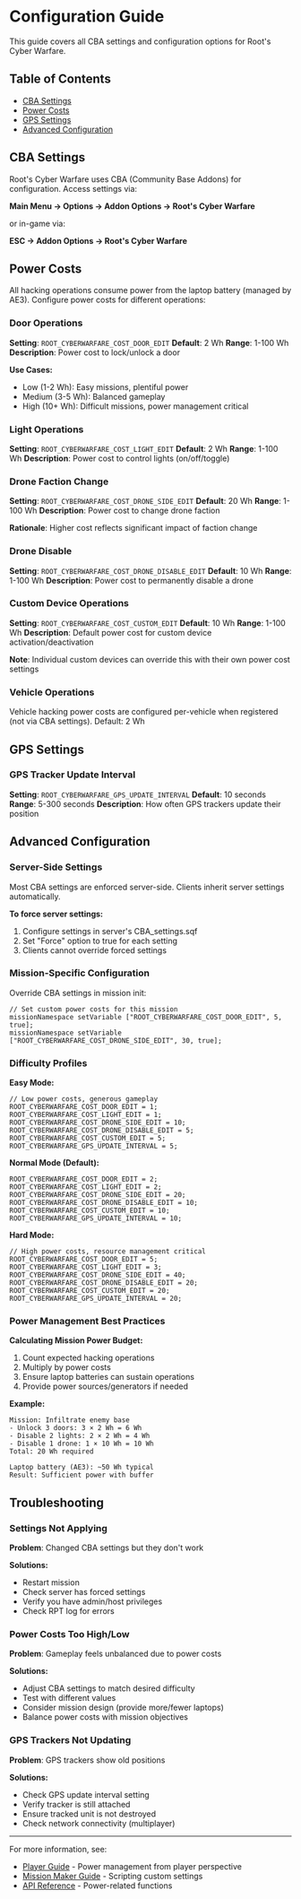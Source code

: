 # Configuration Guide

This guide covers all CBA settings and configuration options for Root's Cyber Warfare.

## Table of Contents

- [CBA Settings](#cba-settings)
- [Power Costs](#power-costs)
- [GPS Settings](#gps-settings)
- [Advanced Configuration](#advanced-configuration)

## CBA Settings

Root's Cyber Warfare uses CBA (Community Base Addons) for configuration. Access settings via:

**Main Menu → Options → Addon Options → Root's Cyber Warfare**

or in-game via:

**ESC → Addon Options → Root's Cyber Warfare**

## Power Costs

All hacking operations consume power from the laptop battery (managed by AE3). Configure power costs for different operations:

### Door Operations

**Setting**: `ROOT_CYBERWARFARE_COST_DOOR_EDIT`
**Default**: 2 Wh
**Range**: 1-100 Wh
**Description**: Power cost to lock/unlock a door

**Use Cases:**
- Low (1-2 Wh): Easy missions, plentiful power
- Medium (3-5 Wh): Balanced gameplay
- High (10+ Wh): Difficult missions, power management critical

### Light Operations

**Setting**: `ROOT_CYBERWARFARE_COST_LIGHT_EDIT`
**Default**: 2 Wh
**Range**: 1-100 Wh
**Description**: Power cost to control lights (on/off/toggle)

### Drone Faction Change

**Setting**: `ROOT_CYBERWARFARE_COST_DRONE_SIDE_EDIT`
**Default**: 20 Wh
**Range**: 1-100 Wh
**Description**: Power cost to change drone faction

**Rationale**: Higher cost reflects significant impact of faction change

### Drone Disable

**Setting**: `ROOT_CYBERWARFARE_COST_DRONE_DISABLE_EDIT`
**Default**: 10 Wh
**Range**: 1-100 Wh
**Description**: Power cost to permanently disable a drone

### Custom Device Operations

**Setting**: `ROOT_CYBERWARFARE_COST_CUSTOM_EDIT`
**Default**: 10 Wh
**Range**: 1-100 Wh
**Description**: Default power cost for custom device activation/deactivation

**Note**: Individual custom devices can override this with their own power cost settings

### Vehicle Operations

Vehicle hacking power costs are configured per-vehicle when registered (not via CBA settings). Default: 2 Wh

## GPS Settings

### GPS Tracker Update Interval

**Setting**: `ROOT_CYBERWARFARE_GPS_UPDATE_INTERVAL`
**Default**: 10 seconds
**Range**: 5-300 seconds
**Description**: How often GPS trackers update their position

## Advanced Configuration

### Server-Side Settings

Most CBA settings are enforced server-side. Clients inherit server settings automatically.

**To force server settings:**
1. Configure settings in server's CBA_settings.sqf
2. Set "Force" option to true for each setting
3. Clients cannot override forced settings

### Mission-Specific Configuration

Override CBA settings in mission init:

```sqf
// Set custom power costs for this mission
missionNamespace setVariable ["ROOT_CYBERWARFARE_COST_DOOR_EDIT", 5, true];
missionNamespace setVariable ["ROOT_CYBERWARFARE_COST_DRONE_SIDE_EDIT", 30, true];
```

### Difficulty Profiles

**Easy Mode:**
```sqf
// Low power costs, generous gameplay
ROOT_CYBERWARFARE_COST_DOOR_EDIT = 1;
ROOT_CYBERWARFARE_COST_LIGHT_EDIT = 1;
ROOT_CYBERWARFARE_COST_DRONE_SIDE_EDIT = 10;
ROOT_CYBERWARFARE_COST_DRONE_DISABLE_EDIT = 5;
ROOT_CYBERWARFARE_COST_CUSTOM_EDIT = 5;
ROOT_CYBERWARFARE_GPS_UPDATE_INTERVAL = 5;
```

**Normal Mode (Default):**
```sqf
ROOT_CYBERWARFARE_COST_DOOR_EDIT = 2;
ROOT_CYBERWARFARE_COST_LIGHT_EDIT = 2;
ROOT_CYBERWARFARE_COST_DRONE_SIDE_EDIT = 20;
ROOT_CYBERWARFARE_COST_DRONE_DISABLE_EDIT = 10;
ROOT_CYBERWARFARE_COST_CUSTOM_EDIT = 10;
ROOT_CYBERWARFARE_GPS_UPDATE_INTERVAL = 10;
```

**Hard Mode:**
```sqf
// High power costs, resource management critical
ROOT_CYBERWARFARE_COST_DOOR_EDIT = 5;
ROOT_CYBERWARFARE_COST_LIGHT_EDIT = 3;
ROOT_CYBERWARFARE_COST_DRONE_SIDE_EDIT = 40;
ROOT_CYBERWARFARE_COST_DRONE_DISABLE_EDIT = 20;
ROOT_CYBERWARFARE_COST_CUSTOM_EDIT = 20;
ROOT_CYBERWARFARE_GPS_UPDATE_INTERVAL = 20;
```

### Power Management Best Practices

**Calculating Mission Power Budget:**

1. Count expected hacking operations
2. Multiply by power costs
3. Ensure laptop batteries can sustain operations
4. Provide power sources/generators if needed

**Example:**
```
Mission: Infiltrate enemy base
- Unlock 3 doors: 3 × 2 Wh = 6 Wh
- Disable 2 lights: 2 × 2 Wh = 4 Wh
- Disable 1 drone: 1 × 10 Wh = 10 Wh
Total: 20 Wh required

Laptop battery (AE3): ~50 Wh typical
Result: Sufficient power with buffer
```

## Troubleshooting

### Settings Not Applying

**Problem**: Changed CBA settings but they don't work

**Solutions:**
- Restart mission
- Check server has forced settings
- Verify you have admin/host privileges
- Check RPT log for errors

### Power Costs Too High/Low

**Problem**: Gameplay feels unbalanced due to power costs

**Solutions:**
- Adjust CBA settings to match desired difficulty
- Test with different values
- Consider mission design (provide more/fewer laptops)
- Balance power costs with mission objectives

### GPS Trackers Not Updating

**Problem**: GPS trackers show old positions

**Solutions:**
- Check GPS update interval setting
- Verify tracker is still attached
- Ensure tracked unit is not destroyed
- Check network connectivity (multiplayer)

---

For more information, see:
- [Player Guide](Player-Guide.md) - Power management from player perspective
- [Mission Maker Guide](Mission-Maker-Guide.md) - Scripting custom settings
- [API Reference](API-Reference.md) - Power-related functions
